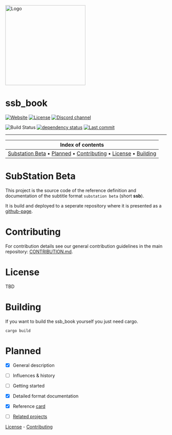 <p align="left">
    <img src="https://substation-beta.github.io/assets/img/logo.png" height="250" alt="Logo"/>
</p>

# ssb_book
[![Website](https://img.shields.io/website/https/substation-beta.github.io.svg?label=book&logo=read%20the%20docs&logoColor=white)](https://substation-beta.github.io) [![License](https://img.shields.io/github/license/substation-beta/ssb_book.svg?logo=github)](https://github.com/substation-beta/ssb_book/blob/master/LICENSE) [![Discord channel](https://img.shields.io/discord/586927398277087235.svg?logo=discord)](https://discord.gg/H8HnPSv)

![Build Status](https://github.com/substation-beta/ssb_book/workflows/Build/badge.svg) [![dependency status](https://deps.rs/repo/github/substation-beta/ssb_book/status.svg)](https://deps.rs/repo/github/substation-beta/ssb_book) [![Last commit](https://img.shields.io/github/last-commit/substation-beta/ssb_book.svg?logo=github)](https://github.com/substation-beta/ssb_book/graphs/commit-activity)

---


| Index of contents |
|:---:|
| [Substation Beta](#substation-beta) &bull; [Planned](#planned) &bull; [Contributing](#contributing) &bull; [License](#license) &bull; [Building](#building) |

# SubStation Beta
This project is the source code of the reference definition and documentation of the subtitle format `substation beta` (short **ssb**).

It is build and deployed to a seperate repository where it is presented as a [github-page](https://github.com/substation-beta/ssb_book). 

# Contributing
For contribution details see our general contribution guidelines in the main repository: [CONTRIBUTION.md](https://github.com/substation-beta/ssb_implementation/blob/master/CONTRIBUTING.md).

# License
TBD

# Building
If you want to build the ssb_book yourself you just need cargo.

```
cargo build
```

# Planned
- [x] General description
- [ ] Influences & history
- [ ] Getting started
- [x] Detailed format documentation
- [x] Reference [card](https://www.khronos.org/files/opengl-quick-reference-card.pdf)
- [ ] [Related projects](https://github.com/substation-beta)


[License](https://github.com/substation-beta/ssb_book/LICENSE) - [Contributing](https://github.com/substation-beta/ssb_book/CONTRIBUTING.md)
